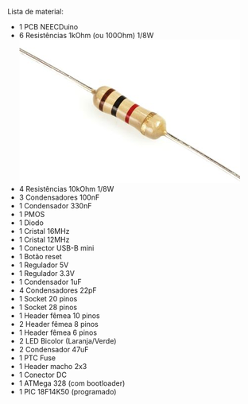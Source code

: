 Lista de material:

* 1 PCB NEECDuino 
* 6 Resistências 1kOhm (ou 100Ohm) 1/8W  ![Something](1KOhmR.jpg)
* 4 Resistências 10kOhm 1/8W
* 3 Condensadores 100nF
* 1 Condensador 330nF
* 1 PMOS
* 1 Diodo
* 1 Cristal 16MHz
* 1 Cristal 12MHz
* 1 Conector USB-B mini
* 1 Botão reset
* 1 Regulador 5V
* 1 Regulador 3.3V
* 1 Condensador 1uF
* 4 Condensadores 22pF
* 1 Socket 20 pinos
* 1 Socket 28 pinos
* 1 Header fêmea 10 pinos
* 2 Header fêmea 8 pinos
* 1 Header fêmea 6 pinos
* 2 LED Bicolor (Laranja/Verde)
* 2 Condensador 47uF
* 1 PTC Fuse
* 1 Header macho 2x3
* 1 Conector DC
* 1 ATMega 328 (com bootloader)
* 1 PIC 18F14K50 (programado) 
